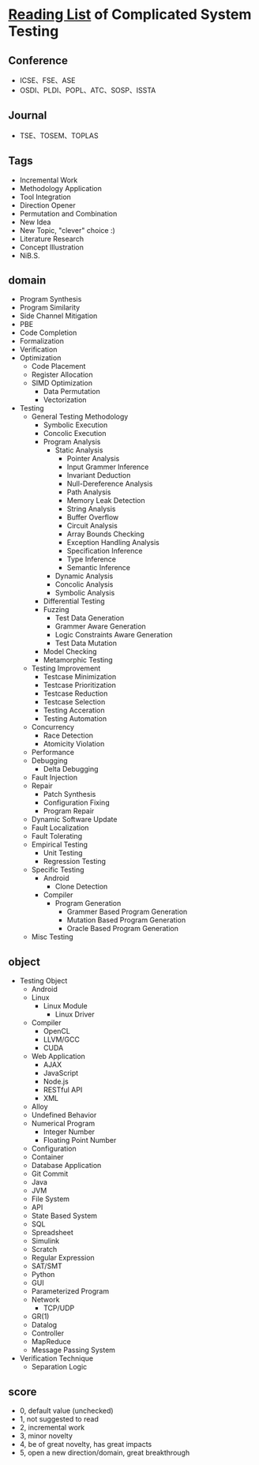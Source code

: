 # [Reading List](docs/ReadingList.md) of Complicated System Testing

## Conference
* ICSE、FSE、ASE
* OSDI、PLDI、POPL、ATC、SOSP、ISSTA

## Journal
* TSE、TOSEM、TOPLAS

## Tags
* Incremental Work
* Methodology Application
* Tool Integration
* Direction Opener
* Permutation and Combination
* New Idea
* New Topic, "clever" choice :)
* Literature Research
* Concept Illustration
* NiB.S.

## domain
* Program Synthesis
* Program Similarity
* Side Channel Mitigation
* PBE
* Code Completion
* Formalization
* Verification
* Optimization
  - Code Placement
  - Register Allocation
  - SIMD Optimization
    + Data Permutation
    + Vectorization
* Testing
  - General Testing Methodology
    + Symbolic Execution
    + Concolic Execution
    + Program Analysis
      * Static Analysis
        - Pointer Analysis
        - Input Grammer Inference
        - Invariant Deduction
        - Null-Dereference Analysis
        - Path Analysis
        - Memory Leak Detection
        - String Analysis
        - Buffer Overflow
        - Circuit Analysis
        - Array Bounds Checking
        - Exception Handling Analysis
        - Specification Inference
        - Type Inference
        - Semantic Inference
      * Dynamic Analysis
      * Concolic Analysis
      * Symbolic Analysis
    + Differential Testing
    + Fuzzing
      * Test Data Generation
      * Grammer Aware Generation
      * Logic Constraints Aware Generation
      * Test Data Mutation
    + Model Checking
    + Metamorphic Testing
  - Testing Improvement
    + Testcase Minimization
    + Testcase Prioritization
    + Testcase Reduction
    + Testcase Selection
    + Testing Acceration
    + Testing Automation
  - Concurrency
    + Race Detection
    + Atomicity Violation
  - Performance
  - Debugging
    + Delta Debugging
  - Fault Injection
  - Repair
    + Patch Synthesis
    + Configuration Fixing
    + Program Repair
  - Dynamic Software Update
  - Fault Localization
  - Fault Tolerating
  - Empirical Testing
    + Unit Testing
    + Regression Testing
  - Specific Testing
    + Android
      * Clone Detection
    + Compiler
      * Program Generation
        - Grammer Based Program Generation
        - Mutation Based Program Generation
        - Oracle Based Program Generation
  - Misc Testing

## object
- Testing Object
  + Android
  + Linux
    * Linux Module
      - Linux Driver
  + Compiler
    * OpenCL
    * LLVM/GCC
    * CUDA
  + Web Application
    * AJAX
    * JavaScript
    * Node.js
    * RESTful API
    * XML
  + Alloy
  + Undefined Behavior
  + Numerical Program
    * Integer Number
    * Floating Point Number
  + Configuration
  + Container
  + Database Application
  + Git Commit
  + Java
  + JVM
  + File System
  + API
  + State Based System
  + SQL
  + Spreadsheet
  + Simulink
  + Scratch
  + Regular Expression
  + SAT/SMT
  + Python
  + GUI
  + Parameterized Program
  + Network
    * TCP/UDP
  + GR(1)
  + Datalog
  + Controller
  + MapReduce
  + Message Passing System
- Verification Technique
  + Separation Logic

## score
* 0, default value (unchecked)
* 1, not suggested to read
* 2, incremental work
* 3, minor novelty
* 4, be of great novelty, has great impacts
* 5, open a new direction/domain, great breakthrough
